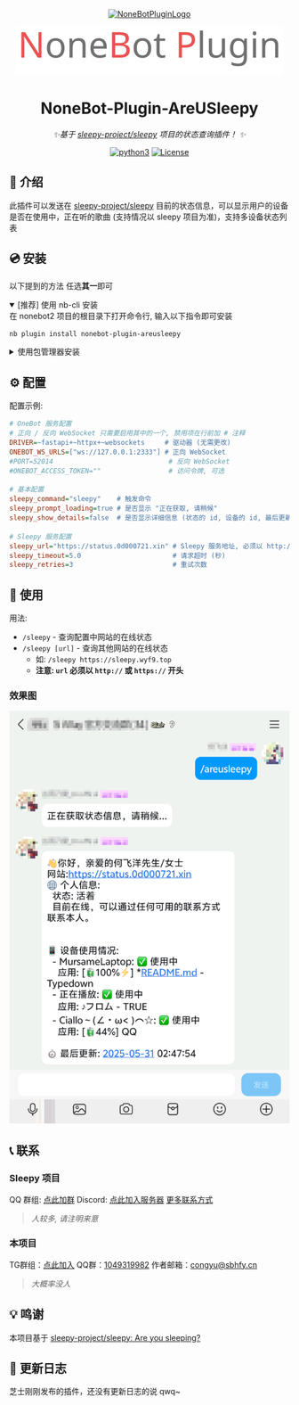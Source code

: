 <!-- markdownlint-disable MD031 MD033 MD036 MD041 -->

<div align="center">

<a href="https://v2.nonebot.dev/store">
  <img src="https://raw.githubusercontent.com/A-kirami/nonebot-plugin-template/resources/nbp_logo.png" width="180" height="180" alt="NoneBotPluginLogo">
</a>

<p>
  <img src="https://raw.githubusercontent.com/lgc-NB2Dev/readme/main/template/plugin.svg" alt="NoneBotPluginText">
</p>

# NoneBot-Plugin-AreUSleepy

_✨基于 [sleepy-project/sleepy](https://github.com/sleepy-project/sleepy) 项目的状态查询插件！ ✨_

[![python3](https://img.shields.io/badge/python-3.9+-blue.svg)](https://www.python.org/)
[![License](https://img.shields.io/badge/license-MIT-blue.svg)](https://opensource.org/licenses/MIT)

</div>

## 📖 介绍

此插件可以发送在 [sleepy-project/sleepy](https://github.com/sleepy-project/sleepy) 目前的状态信息，可以显示用户的设备是否在使用中，正在听的歌曲 (支持情况以 sleepy 项目为准)，支持多设备状态列表

## 💿 安装

以下提到的方法 任选**其一**即可

<details open>
<summary>[推荐] 使用 nb-cli 安装</summary>
在 nonebot2 项目的根目录下打开命令行, 输入以下指令即可安装

```bash
nb plugin install nonebot-plugin-areusleepy
```

</details>

<details>
<summary>使用包管理器安装</summary>
在 nonebot2 项目的插件目录下, 打开命令行, 根据你使用的包管理器, 输入相应的安装命令

<details>
<summary>pip</summary>

```bash
pip install nonebot-plugin-areusleepy
```

</details>
<details>
<summary>pdm</summary>

```bash
pdm add nonebot-nonebot-plugin-areusleepy
```

</details>
<details>
<summary>poetry</summary>

```bash
poetry add nonebot-plugin-areusleepy
```

</details>
<details>
<summary>conda</summary>

```bash
conda install nonebot-plugin-areusleepy
```

</details>
<details>
<summary>uv</summary>

```bash
uv add nonebot-plugin-areusleepy
```

</details>

打开 nonebot2 项目根目录下的 `pyproject.toml` 文件, 在 `[tool.nonebot]` 部分的 `plugins` 项里追加写入

```toml
[tool.nonebot]
plugins = [
    # ...
    "nonebot_plugin_areusleepy"
]
```

</details>

## ⚙️ 配置

配置示例:

```ini
# OneBot 服务配置
# 正向 / 反向 WebSocket 只需要启用其中的一个, 禁用项在行前加 # 注释
DRIVER=~fastapi+~httpx+~websockets     # 驱动器 (无需更改)
ONEBOT_WS_URLS=["ws://127.0.0.1:2333"] # 正向 WebSocket
#PORT=52014                             # 反向 WebSocket
#ONEBOT_ACCESS_TOKEN=""                 # 访问令牌, 可选

# 基本配置
sleepy_command="sleepy"    # 触发命令
sleepy_prompt_loading=true # 是否显示 "正在获取, 请稍候"
sleepy_show_details=false  # 是否显示详细信息 (状态的 id, 设备的 id, 最后更新时间的时区)

# Sleepy 服务配置
sleepy_url="https://status.0d000721.xin" # Sleepy 服务地址, 必须以 http:// 或 https:// 开头, 不以 / 结尾
sleepy_timeout=5.0                       # 请求超时 (秒)
sleepy_retries=3                         # 重试次数
```

## 🎉 使用

用法:

- `/sleepy` - 查询配置中网站的在线状态
- `/sleepy [url]` - 查询其他网站的在线状态
  * 如: `/sleepy https://sleepy.wyf9.top`
  * **注意: `url` 必须以 `http://` 或 `https://` 开头**

### 效果图

![兄弟你睡了吗喵！！！！！！](./areisleepyyyyyy.png)

## 📞 联系

### Sleepy 项目

QQ 群组: [点此加群](https://siiway.top/t/qq)
Discord: [点此加入服务器](https://siiway.top/t/dc)
[更多联系方式](https://siiway.top/about/contact)

> *人较多, 请注明来意*

### 本项目

TG群组：[点此加入](https://t.me/LoveMurasame)
QQ群：[1049319982](https://qm.qq.com/q/DfTsIDXuc8)
作者邮箱：<congyu@sbhfy.cn>

> *大概率没人*

## 💡 鸣谢

本项目基于 [sleepy-project/sleepy: Are you sleeping?](https://github.com/sleepy-project/sleepy)

## 📝 更新日志

芝士刚刚发布的插件，还没有更新日志的说 qwq~
